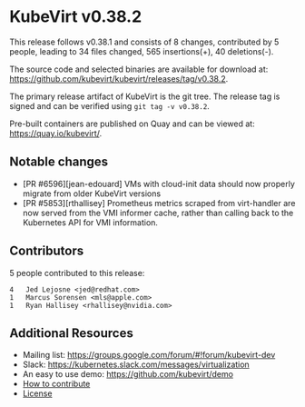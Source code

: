 KubeVirt v0.38.2
================

This release follows v0.38.1 and consists of 8 changes, contributed by 5 people, leading to 34 files changed, 565 insertions(+), 40 deletions(-).

The source code and selected binaries are available for download at: https://github.com/kubevirt/kubevirt/releases/tag/v0.38.2.

The primary release artifact of KubeVirt is the git tree. The release tag is
signed and can be verified using `git tag -v v0.38.2`.

Pre-built containers are published on Quay and can be viewed at: <https://quay.io/kubevirt/>.

Notable changes
---------------

- [PR #6596][jean-edouard] VMs with cloud-init data should now properly migrate from older KubeVirt versions
- [PR #5853][rthallisey] Prometheus metrics scraped from virt-handler are now served from the VMI informer cache, rather than calling back to the Kubernetes API for VMI information.

Contributors
------------
5 people contributed to this release:

```
4	Jed Lejosne <jed@redhat.com>
1	Marcus Sorensen <mls@apple.com>
1	Ryan Hallisey <rhallisey@nvidia.com>
```

Additional Resources
--------------------

- Mailing list: <https://groups.google.com/forum/#!forum/kubevirt-dev>
- Slack: <https://kubernetes.slack.com/messages/virtualization>
- An easy to use demo: <https://github.com/kubevirt/demo>
- [How to contribute][contributing]
- [License][license]

[contributing]: https://github.com/kubevirt/kubevirt/blob/main/CONTRIBUTING.md
[license]: https://github.com/kubevirt/kubevirt/blob/main/LICENSE
